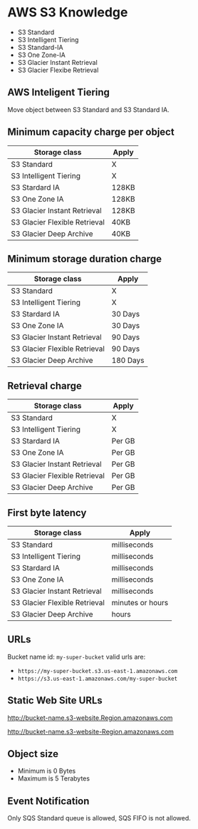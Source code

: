 # AWS S3 Knowledge

* S3 Standard
* S3 Intelligent Tiering
* S3 Standard-IA
* S3 One Zone-IA
* S3 Glacier Instant Retrieval
* S3 Glacier Flexibe Retrieval

## AWS Inteligent Tiering

Move object between S3 Standard and S3 Standard IA.


## Minimum capacity charge per object

| Storage class                 | Apply |
| ----------------------------- | ----- |
| S3 Standard                   |     X |
| S3 Intelligent Tiering        |     X |
| S3 Stardard IA                | 128KB |
| S3 One Zone IA                | 128KB |
| S3 Glacier Instant Retrieval  | 128KB |
| S3 Glacier Flexible Retrieval |  40KB |
| S3 Glacier Deep Archive       |  40KB |

## Minimum storage duration charge

| Storage class                 |    Apply |
| ----------------------------- | -------- |
| S3 Standard                   |        X |
| S3 Intelligent Tiering        |        X |
| S3 Stardard IA                |  30 Days |
| S3 One Zone IA                |  30 Days |
| S3 Glacier Instant Retrieval  |  90 Days |
| S3 Glacier Flexible Retrieval |  90 Days |
| S3 Glacier Deep Archive       | 180 Days |

## Retrieval charge

| Storage class                 |   Apply |
| ----------------------------- |   ----- |
| S3 Standard                   |       X |
| S3 Intelligent Tiering        |       X |
| S3 Stardard IA                | Per GB  |
| S3 One Zone IA                | Per GB  |
| S3 Glacier Instant Retrieval  | Per GB  |
| S3 Glacier Flexible Retrieval | Per GB  |
| S3 Glacier Deep Archive       | Per GB  |

## First byte latency

| Storage class                 |             Apply |
| ----------------------------- |             ----- |
| S3 Standard                   | milliseconds      |
| S3 Intelligent Tiering        | milliseconds      |
| S3 Stardard IA                | milliseconds      |
| S3 One Zone IA                | milliseconds      |
| S3 Glacier Instant Retrieval  | milliseconds      |
| S3 Glacier Flexible Retrieval | minutes or hours  |
| S3 Glacier Deep Archive       | hours             |


## URLs

Bucket name id: `my-super-bucket` valid urls are:
* `https://my-super-bucket.s3.us-east-1.amazonaws.com`
* `https://s3.us-east-1.amazonaws.com/my-super-bucket`

## Static Web Site URLs

http://bucket-name.s3-website.Region.amazonaws.com

http://bucket-name.s3-website-Region.amazonaws.com

## Object size

* Minimum is 0 Bytes
* Maximum is 5 Terabytes

## Event Notification

Only SQS Standard queue is allowed, SQS FIFO is not allowed.

